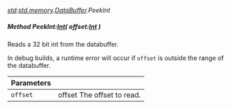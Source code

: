 _[std](../../modules/std/std-module.md):[std.memory](../../modules/std/std-memory.md).[DataBuffer](../../modules/std/std-memory-databuffer.md).PeekInt_
##### Method PeekInt:[Int](../../modules/wonkey/wonkey-types-int.md)( offset:[Int](../../modules/wonkey/wonkey-types-int.md) )
Reads a 32 bit int from the databuffer.

In debug builds, a runtime error will occur if `offset` is outside the range of the databuffer.

| Parameters |    |
|:-----------|:---|
| `offset` | offset The offset to read. |
